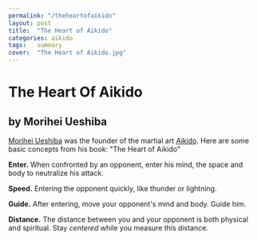 ```yaml
---
permalink: "/theheartofaikido"
layout: post
title:  "The Heart of Aikido"
categories: aikido
tags:	summary
cover:  "The Heart of Aikido.jpg"
---
```


# The Heart Of Aikido 

## by Morihei Ueshiba

[Morihei Ueshiba](https://en.wikipedia.org/wiki/Morihei_Ueshiba) was the founder of the martial art [Aikido](https://en.wikipedia.org/wiki/Aikido).  Here are some basic concepts from his book: "The Heart of Aikido"

**Enter.** When confronted by an opponent, enter his mind, the space and body to neutralize his attack.

**Speed.** Entering the opponent quickly, like thunder or lightning. 

**Guide.** After entering, move your opponent's mind and body. Guide him.

**Distance.** The distance between you and your opponent is both physical and spiritual. Stay *centered* while you measure this distance.